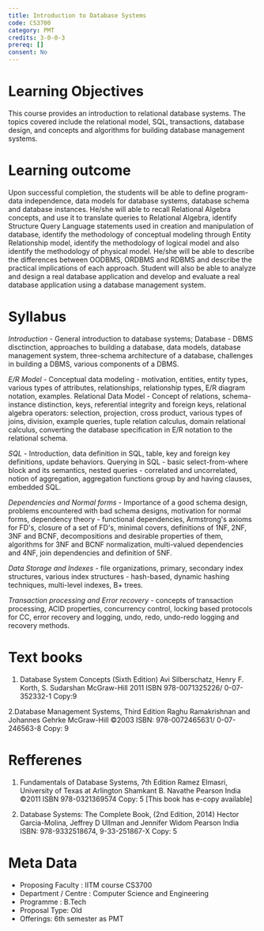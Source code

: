 ```yaml
---
title: Introduction to Database Systems 
code: CS3700
category: PMT
credits: 3-0-0-3
prereq: []
consent: No
---
```

# Learning Objectives

This course provides an introduction to relational database systems. The topics covered include the relational model, SQL, transactions, database design, and concepts and algorithms for building database management systems. 

# Learning outcome

Upon successful completion, the students will be able to  define program-data independence, data models for database systems, database schema and database instances. He/she will able to recall Relational Algebra concepts, and use it to translate queries to Relational Algebra, identify Structure Query Language statements used in creation and manipulation of database, identify the methodology of conceptual modeling through Entity Relationship model, identify the methodology of logical model  and also identify the methodology of physical model.
 He/she will be able to describe the differences between OODBMS, ORDBMS and
RDBMS and describe the practical implications of each approach. Student will also be able to analyze and design a real database application and develop and evaluate a real database application using a database management system.

# Syllabus

*Introduction* - General introduction to database systems; Database - DBMS disctinction, approaches to building a database, data models, database management system, three-schema architecture of a database, challenges in building a DBMS, various components of a DBMS. 

*E/R Model* - Conceptual data modeling - motivation, entities, entity types, various types of attributes, relationships, relationship types, E/R diagram notation, examples. Relational Data Model - Concept of relations, schema-instance distinction, keys, referential integrity and foreign keys, relational algebra operators: selection, projection, cross product, various types of joins, division, example queries, tuple relation calculus, domain relational calculus, converting the database specification in E/R notation to the relational schema. 

*SQL* - Introduction, data definition in SQL, table, key and foreign key definitions, update behaviors. Querying in SQL - basic select-from-where block and its semantics, nested queries - correlated and uncorrelated, notion of aggregation, aggregation functions group by and having clauses, embedded SQL. 

*Dependencies and Normal forms* - Importance of a good schema design, problems encountered with bad schema designs, motivation for normal forms, dependency theory - functional dependencies, Armstrong's axioms for FD's, closure of a set of FD's, minimal covers, definitions of 1NF, 2NF, 3NF and BCNF, decompositions and desirable properties of them, algorithms for 3NF and BCNF normalization, multi-valued dependencies and 4NF, join dependencies and definition of 5NF. 

*Data Storage and Indexes* - file organizations, primary, secondary index structures, various index structures - hash-based, dynamic hashing techniques, multi-level indexes, B+ trees. 

*Transaction processing and Error recovery* - concepts of transaction processing, ACID properties, concurrency control, locking based protocols for CC, error recovery and logging, undo, redo, undo-redo logging and recovery methods.



# Text books

1. Database System Concepts (Sixth Edition)
Avi Silberschatz, Henry F. Korth, S. Sudarshan
McGraw-Hill 2011
ISBN 978-0071325226/ 0-07-352332-1
Copy:9

2.Database Management Systems, Third Edition 
Raghu Ramakrishnan and Johannes Gehrke
McGraw-Hill ©2003
ISBN: 978-0072465631/ 0-07-246563-8
Copy: 9

# Refferenes

1. Fundamentals of Database Systems, 7th Edition
Ramez Elmasri, University of Texas at Arlington Shamkant B. Navathe
Pearson India ©2011
ISBN 978-0321369574
Copy: 5
[This book has e-copy available]


2. Database Systems: The Complete Book, (2nd Edition, 2014)
Hector Garcia-Molina, Jeffrey D Ullman and Jennifer Widom
Pearson India
ISBN: 978-9332518674,    9-33-251867-X
Copy: 5



# Meta Data	 	 	
 
* Proposing Faculty : IITM course CS3700
* Department / Centre : Computer Science and Engineering
* Programme : B.Tech
* Proposal Type: Old 
* Offerings: 6th semester as PMT 
